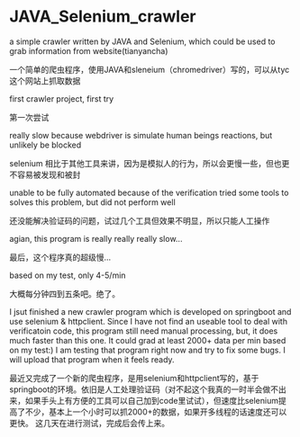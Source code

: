 # JAVA_Selenium_crawler
a simple crawler written by JAVA and Selenium, which could be used to grab information from website(tianyancha)

一个简单的爬虫程序，使用JAVA和sleneium（chromedriver）写的，可以从tyc这个网站上抓取数据

first crawler project, first try

第一次尝试

really slow because webdriver is simulate human beings reactions, but unlikely be blocked

selenium 相比于其他工具来讲，因为是模拟人的行为，所以会更慢一些，但也更不容易被发现和被封

unable to be fully automated because of the verification
tried some tools to solves this problem, but did not perform well

还没能解决验证码的问题，试过几个工具但效果不明显，所以只能人工操作

agian, this program is really really really slow...

最后，这个程序真的超级慢...

based on my test, only 4-5/min

大概每分钟四到五条吧。绝了。

I jsut finished a new crawler program which is developed on springboot and use selenium & httpclient. Since I have not find an useable tool to deal with verificatoin code, this program still need manual processing, but, it does much faster than this one. It could grad at least 2000+ data per min based on my test:)
I am testing that program right now and try to fix some bugs. I will upload that program when it feels ready.

最近又完成了一个新的爬虫程序，是用selenium和httpclient写的，基于springboot的环境。依旧是人工处理验证码（对不起这个我真的一时半会做不出来，如果手头上有方便的工具可以自己加到code里试试），但速度比selenium提高了不少，基本上一个小时可以抓2000+的数据，如果开多线程的话速度还可以更快。
这几天在进行测试，完成后会传上来。


